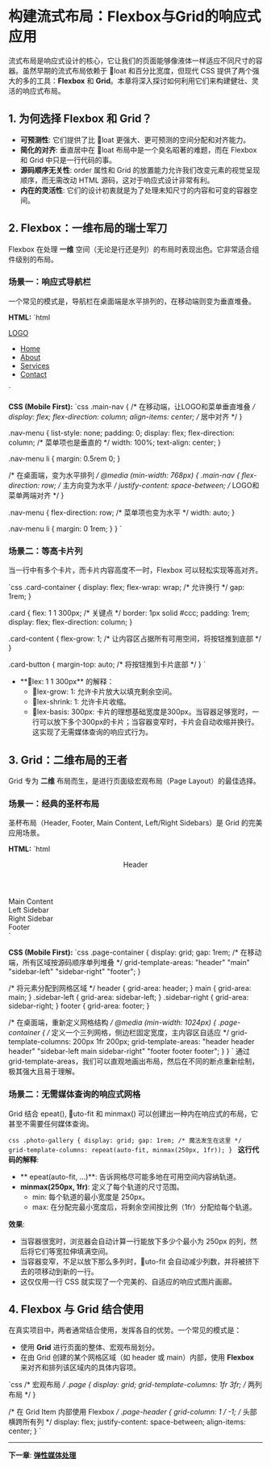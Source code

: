 ﻿# 构建流式布局：Flexbox与Grid的响应式应用

流式布局是响应式设计的核心，它让我们的页面能够像液体一样适应不同尺寸的容器。虽然早期的流式布局依赖于 loat 和百分比宽度，但现代 CSS 提供了两个强大的多的工具：**Flexbox** 和 **Grid**。本章将深入探讨如何利用它们来构建健壮、灵活的响应式布局。

## 1. 为何选择 Flexbox 和 Grid？

- **可预测性**: 它们提供了比 loat 更强大、更可预测的空间分配和对齐能力。
- **简化的对齐**: 垂直居中在 loat 布局中是一个臭名昭著的难题，而在 Flexbox 和 Grid 中只是一行代码的事。
- **源码顺序无关性**: order 属性和 Grid 的放置能力允许我们改变元素的视觉呈现顺序，而无需改动 HTML 源码，这对于响应式设计非常有利。
- **内在的灵活性**: 它们的设计初衷就是为了处理未知尺寸的内容和可变的容器空间。

## 2. Flexbox：一维布局的瑞士军刀

Flexbox 在处理 **一维** 空间（无论是行还是列）的布局时表现出色。它非常适合组件级别的布局。

### 场景一：响应式导航栏

一个常见的模式是，导航栏在桌面端是水平排列的，在移动端则变为垂直堆叠。

**HTML:**
`html
<nav class="main-nav">
  <a href="#" class="nav-logo">LOGO</a>
  <ul class="nav-menu">
    <li><a href="#">Home</a></li>
    <li><a href="#">About</a></li>
    <li><a href="#">Services</a></li>
    <li><a href="#">Contact</a></li>
  </ul>
</nav>
`

**CSS (Mobile First):**
`css
.main-nav {
  /* 在移动端，让LOGO和菜单垂直堆叠 */
  display: flex;
  flex-direction: column;
  align-items: center; /* 居中对齐 */
}

.nav-menu {
  list-style: none;
  padding: 0;
  display: flex;
  flex-direction: column; /* 菜单项也是垂直的 */
  width: 100%;
  text-align: center;
}

.nav-menu li {
  margin: 0.5rem 0;
}

/* 在桌面端，变为水平排列 */
@media (min-width: 768px) {
  .main-nav {
    flex-direction: row; /* 主方向变为水平 */
    justify-content: space-between; /* LOGO和菜单两端对齐 */
  }

  .nav-menu {
    flex-direction: row; /* 菜单项也变为水平 */
    width: auto;
  }

  .nav-menu li {
    margin: 0 1rem;
  }
}
`

### 场景二：等高卡片列

当一行中有多个卡片，而卡片内容高度不一时，Flexbox 可以轻松实现等高对齐。

`css
.card-container {
  display: flex;
  flex-wrap: wrap; /* 允许换行 */
  gap: 1rem;
}

.card {
  flex: 1 1 300px; /* 关键点 */
  border: 1px solid #ccc;
  padding: 1rem;
  display: flex;
  flex-direction: column;
}

.card-content {
  flex-grow: 1; /* 让内容区占据所有可用空间，将按钮推到底部 */
}

.card-button {
  margin-top: auto; /* 将按钮推到卡片底部 */
}
`
- **lex: 1 1 300px** 的解释：
  - lex-grow: 1: 允许卡片放大以填充剩余空间。
  - lex-shrink: 1: 允许卡片收缩。
  - lex-basis: 300px: 卡片的理想基础宽度是300px。当容器足够宽时，一行可以放下多个300px的卡片；当容器变窄时，卡片会自动收缩并换行。这实现了无需媒体查询的响应式行为。

## 3. Grid：二维布局的王者

Grid 专为 **二维** 布局而生，是进行页面级宏观布局（Page Layout）的最佳选择。

### 场景一：经典的圣杯布局

圣杯布局（Header, Footer, Main Content, Left/Right Sidebars）是 Grid 的完美应用场景。

**HTML:**
`html
<div class="page-container">
  <header>Header</header>
  <main>Main Content</main>
  <aside class="sidebar-left">Left Sidebar</aside>
  <aside class="sidebar-right">Right Sidebar</aside>
  <footer>Footer</footer>
</div>
`

**CSS (Mobile First):**
`css
.page-container {
  display: grid;
  gap: 1rem;
  /* 在移动端，所有区域按源码顺序单列堆叠 */
  grid-template-areas:
    "header"
    "main"
    "sidebar-left"
    "sidebar-right"
    "footer";
}

/* 将元素分配到网格区域 */
header { grid-area: header; }
main { grid-area: main; }
.sidebar-left { grid-area: sidebar-left; }
.sidebar-right { grid-area: sidebar-right; }
footer { grid-area: footer; }


/* 在桌面端，重新定义网格结构 */
@media (min-width: 1024px) {
  .page-container {
    /* 定义一个三列网格，侧边栏固定宽度，主内容区自适应 */
    grid-template-columns: 200px 1fr 200px;
    grid-template-areas:
      "header header header"
      "sidebar-left main sidebar-right"
      "footer footer footer";
  }
}
`
通过 grid-template-areas，我们可以直观地画出布局，然后在不同的断点重新绘制，极其强大且易于理解。

### 场景二：无需媒体查询的响应式网格

Grid 结合 epeat(), uto-fit 和 minmax() 可以创建出一种内在响应式的布局，它甚至不需要任何媒体查询。

`css
.photo-gallery {
  display: grid;
  gap: 1rem;
  /* 魔法发生在这里 */
  grid-template-columns: repeat(auto-fit, minmax(250px, 1fr));
}
`
**这行代码的解释**:
- **epeat(auto-fit, ...)**: 告诉网格尽可能多地在可用空间内容纳轨道。
- **minmax(250px, 1fr)**: 定义了每个轨道的尺寸范围。
  - min: 每个轨道的最小宽度是 250px。
  - max: 在分配完最小宽度后，将剩余空间按比例（1fr）分配给每个轨道。

**效果**:
- 当容器很宽时，浏览器会自动计算一行能放下多少个最小为 250px 的列，然后将它们等宽拉伸填满空间。
- 当容器变窄，不足以放下那么多列时，uto-fit 会自动减少列数，并将被挤下去的项移动到新的一行。
- 这仅仅用一行 CSS 就实现了一个完美的、自适应的响应式图片画廊。

## 4. Flexbox 与 Grid 结合使用

在真实项目中，两者通常结合使用，发挥各自的优势。一个常见的模式是：
- 使用 **Grid** 进行页面的整体、宏观布局划分。
- 在由 Grid 创建的某个网格区域（如 header 或 main）内部，使用 **Flexbox** 来对齐和排列该区域内的具体内容项。

`css
/* 宏观布局 */
.page {
  display: grid;
  grid-template-columns: 1fr 3fr; /* 两列布局 */
}

/* 在 Grid Item 内部使用 Flexbox */
.page-header {
  grid-column: 1 / -1; /* 头部横跨所有列 */
  display: flex;
  justify-content: space-between;
  align-items: center;
}
`

---
**下一章**: **[弹性媒体处理](flexible-media.md)**
